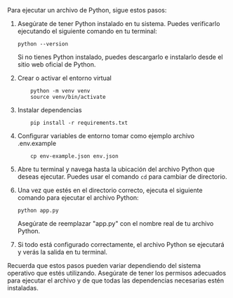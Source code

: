 Para ejecutar un archivo de Python, sigue estos pasos:

1. Asegúrate de tener Python instalado en tu sistema. Puedes verificarlo ejecutando el siguiente comando en tu terminal:

    ```
    python --version
    ```

    Si no tienes Python instalado, puedes descargarlo e instalarlo desde el sitio web oficial de Python.

2. Crear o activar el entorno virtual

    ```
        python -m venv venv
        source venv/bin/activate
    ```

3. Instalar dependencias

    ```
        pip install -r requirements.txt
    ```
4. Configurar variables de entorno tomar como ejemplo archivo .env.example

    ```
        cp env-example.json env.json
    ```


5. Abre tu terminal y navega hasta la ubicación del archivo Python que deseas ejecutar. Puedes usar el comando `cd` para cambiar de directorio.

6. Una vez que estés en el directorio correcto, ejecuta el siguiente comando para ejecutar el archivo Python:

    ```
    python app.py
    ```

    Asegúrate de reemplazar "app.py" con el nombre real de tu archivo Python.

7. Si todo está configurado correctamente, el archivo Python se ejecutará y verás la salida en tu terminal.

Recuerda que estos pasos pueden variar dependiendo del sistema operativo que estés utilizando. Asegúrate de tener los permisos adecuados para ejecutar el archivo y de que todas las dependencias necesarias estén instaladas. 